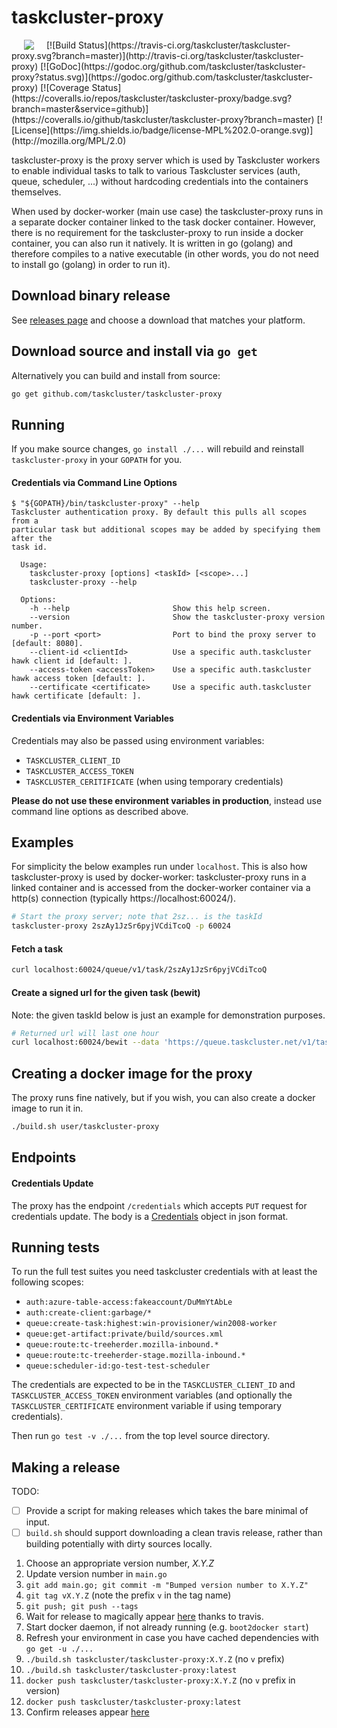 # taskcluster-proxy
<img hspace="20" align="left" src="https://tools.taskcluster.net/lib/assets/taskcluster-120.png" />
[![Build Status](https://travis-ci.org/taskcluster/taskcluster-proxy.svg?branch=master)](http://travis-ci.org/taskcluster/taskcluster-proxy)
[![GoDoc](https://godoc.org/github.com/taskcluster/taskcluster-proxy?status.svg)](https://godoc.org/github.com/taskcluster/taskcluster-proxy)
[![Coverage Status](https://coveralls.io/repos/taskcluster/taskcluster-proxy/badge.svg?branch=master&service=github)](https://coveralls.io/github/taskcluster/taskcluster-proxy?branch=master)
[![License](https://img.shields.io/badge/license-MPL%202.0-orange.svg)](http://mozilla.org/MPL/2.0)

taskcluster-proxy is the proxy server which is used by Taskcluster workers to
enable individual tasks to talk to various Taskcluster services (auth, queue,
scheduler, ...) without hardcoding credentials into the containers themselves.

When used by docker-worker (main use case) the taskcluster-proxy runs in a
separate docker container linked to the task docker container. However, there
is no requirement for the taskcluster-proxy to run inside a docker container,
you can also run it natively. It is written in go (golang) and therefore
compiles to a native executable (in other words, you do not need to install go
(golang) in order to run it).

## Download binary release

See [releases page](https://github.com/taskcluster/taskcluster-proxy/releases)
and choose a download that matches your platform.

## Download source and install via `go get`

Alternatively you can build and install from source:

```sh
go get github.com/taskcluster/taskcluster-proxy
```

## Running

If you make source changes, `go install ./...` will rebuild and reinstall `taskcluster-proxy`
in your `GOPATH` for you.

#### Credentials via Command Line Options

```
$ "${GOPATH}/bin/taskcluster-proxy" --help
Taskcluster authentication proxy. By default this pulls all scopes from a
particular task but additional scopes may be added by specifying them after the
task id.

  Usage:
    taskcluster-proxy [options] <taskId> [<scope>...]
    taskcluster-proxy --help

  Options:
    -h --help                       Show this help screen.
    --version                       Show the taskcluster-proxy version number.
    -p --port <port>                Port to bind the proxy server to [default: 8080].
    --client-id <clientId>          Use a specific auth.taskcluster hawk client id [default: ].
    --access-token <accessToken>    Use a specific auth.taskcluster hawk access token [default: ].
    --certificate <certificate>     Use a specific auth.taskcluster hawk certificate [default: ].
```

#### Credentials via Environment Variables

Credentials may also be passed using environment variables:

* `TASKCLUSTER_CLIENT_ID`
* `TASKCLUSTER_ACCESS_TOKEN`
* `TASKCLUSTER_CERITIFICATE` (when using temporary credentials)

**Please do not use these environment variables in production**,
instead use command line options as described above.

## Examples

For simplicity the below examples run under `localhost`. This is also how
taskcluster-proxy is used by docker-worker: taskcluster-proxy runs in a linked
container and is accessed from the docker-worker container via a http(s)
connection (typically https://localhost:60024/).

```sh
# Start the proxy server; note that 2sz... is the taskId
taskcluster-proxy 2szAy1JzSr6pyjVCdiTcoQ -p 60024
```

#### Fetch a task

```sh
curl localhost:60024/queue/v1/task/2szAy1JzSr6pyjVCdiTcoQ
```

#### Create a signed url for the given task (bewit)

Note: the given taskId below is just an example for demonstration purposes.

```sh
# Returned url will last one hour
curl localhost:60024/bewit --data 'https://queue.taskcluster.net/v1/task/2szAy1JzSr6pyjVCdiTcoQ'
```

## Creating a docker image for the proxy

The proxy runs fine natively, but if you wish, you can also create a docker image to run it in.

```sh
./build.sh user/taskcluster-proxy
```

## Endpoints

#### Credentials Update

The proxy has the endpoint `/credentials` which accepts `PUT` request for
credentials update. The body is a
[Credentials](https://docs.taskcluster.net/reference/platform/queue/api-docs#claimTask)
object in json format.


## Running tests

To run the full test suites you need taskcluster credentials with at least the
following scopes:

  * `auth:azure-table-access:fakeaccount/DuMmYtAbLe`
  * `auth:create-client:garbage/*`
  * `queue:create-task:highest:win-provisioner/win2008-worker`
  * `queue:get-artifact:private/build/sources.xml`
  * `queue:route:tc-treeherder.mozilla-inbound.*`
  * `queue:route:tc-treeherder-stage.mozilla-inbound.*`
  * `queue:scheduler-id:go-test-test-scheduler`

The credentials are expected to be in the `TASKCLUSTER_CLIENT_ID` and
`TASKCLUSTER_ACCESS_TOKEN` environment variables (and optionally the
`TASKCLUSTER_CERTIFICATE` environment variable if using temporary credentials).

Then run `go test -v ./...` from the top level source directory.

## Making a release

TODO:

- [ ] Provide a script for making releases which takes the bare minimal of input.
- [ ] `build.sh` should support downloading a clean travis release, rather than building potentially with dirty sources locally.

1. Choose an appropriate version number, *X.Y.Z*
2. Update version number in `main.go`
3. `git add main.go; git commit -m "Bumped version number to X.Y.Z"`
4. `git tag vX.Y.Z` (note the prefix `v` in the tag name)
5. `git push; git push --tags`
6. Wait for release to magically appear [here](https://github.com/taskcluster/taskcluster-proxy/releases) thanks to travis.
7. Start docker daemon, if not already running (e.g. `boot2docker start`)
8. Refresh your environment in case you have cached dependencies with `go get -u ./...`
9. `./build.sh taskcluster/taskcluster-proxy:X.Y.Z` (no `v` prefix)
10. `./build.sh taskcluster/taskcluster-proxy:latest`
11. `docker push taskcluster/taskcluster-proxy:X.Y.Z` (no `v` prefix in version)
12. `docker push taskcluster/taskcluster-proxy:latest`
13. Confirm releases appear [here](https://hub.docker.com/r/taskcluster/taskcluster-proxy/tags/)
